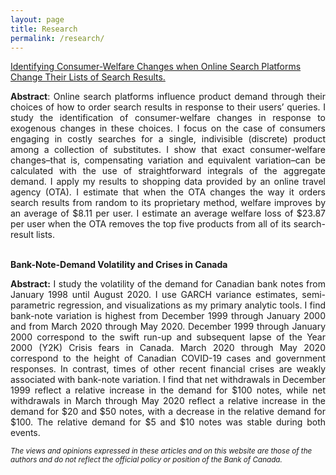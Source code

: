 ```yaml
---
layout: page
title: Research
permalink: /research/
---
```



<p><a href="{{ site.baseurl }}/assets/pdfs/SearchListingWelfare.pdf" taget="_blank"> Identifying Consumer-Welfare Changes when Online Search Platforms Change Their Lists of Search Results. </a></p>

<div style="text-align: justify"><strong>Abstract</strong>:  Online search platforms influence product demand through their choices of how to order search results in response to their users’ queries. I study the identification of consumer-welfare changes in response to exogenous changes in these choices. I focus on the case of consumers engaging in costly searches for a single, indivisible (discrete) product among a collection of substitutes. I show that exact consumer-welfare changes–that is, compensating variation and equivalent variation–can be calculated with the use of straightforward integrals of the aggregate demand. I apply my results to shopping data provided by an online travel agency (OTA). I estimate that when the OTA changes the way it orders search results from random to its proprietary method, welfare improves by an average of $8.11 per user. I estimate an average welfare loss of $23.87 per user when the OTA removes the top five products from all of its search-result lists.</div>

<br />

<p><div><strong> Bank-Note-Demand Volatility and Crises in Canada </strong></div></p>

<p><div style="text-align: justify"><strong>Abstract:</strong> I study the volatility of the demand for Canadian bank notes from January 1998 until August 2020. I use GARCH variance estimates, semi-parametric regression, and visualizations as my primary analytic tools. I find bank-note variation is highest from December 1999 through January 2000 and from March 2020 through May 2020. December 1999 through January 2000 correspond to the swift run-up and subsequent lapse of the Year 2000 (Y2K) Crisis fears in Canada. March 2020 through May 2020 correspond to the height of Canadian COVID-19 cases and government responses. In contrast, times of other recent financial crises are weakly associated with bank-note variation. I find that net withdrawals in December 1999 reflect a relative increase in the demand for $100 notes, while net withdrawals in March through May 2020 reflect a relative increase in the demand for $20 and $50 notes, with a decrease in the relative demand for $100. The relative demand for $5 and $10 notes was stable during both events. </div></p>


<small> <i>The views and opinions expressed in these articles and on this website are those of the authors and do not reflect the official policy or position of the Bank of Canada. </i> </small>
